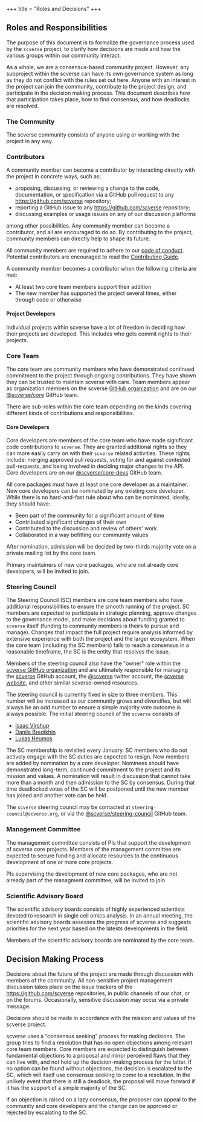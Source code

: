 +++
title = "Roles and Decisions"
+++

## Roles and Responsibilities

The purpose of this document is to formalize the governance process used by the `scverse` project, to clarify how decisions are made and how the various groups within our community interact.

As a whole, we are a consensus-based community project.
However, any subproject within the scverse can have its own governance system as long as they do not conflict with the rules set out here.
Anyone with an interest in the project can join the community, contribute to the project design, and participate in the decision making process.
This document describes how that participation takes place, how to find consensus, and how deadlocks are resolved.

### The Community

The scverse community consists of anyone using or working with the project in any way.

### Contributors

A community member can become a contributor by interacting directly with the project in concrete ways, such as:

- proposing, discussing, or reviewing a change to the code, documentation, or specification via a GitHub pull request to any https://github.com/scverse repository;
- reporting a GitHub issue to any https://github.com/scverse repository;
- discussing examples or usage issues on any of our discussion platforms

among other possibilities.
Any community member can become a contributor, and all are encouraged to do so.
By contributing to the project, community members can directly help to shape its future.

All community members are required to adhere to our [code of conduct](https://scverse.org/about/code_of_conduct/).
Potential contributors are encouraged to read the [Contributing Guide](https://scanpy.readthedocs.io/en/stable/dev/index.html).

A community member becomes a contributor when the following criteria are met:

- At least two core team members support their addition
- The new member has supported the project several times, either through code or otherwise

#### Project Developers

Individual projects within scverse have a lot of freedom in deciding how their projects are developed.
This includes who gets commit rights to their projects.

### Core Team

The core team are community members who have demonstrated continued commitment to the project through ongoing contributions.
They have shown they can be trusted to maintain scverse with care.
Team members appear as organization members on the scverse [GitHub organization](https://github.com/orgs/scverse/people) and are on our [@scverse/core](https://github.com/orgs/scverse/teams/core) GitHub team.

There are sub-roles within the core team depending on the kinds covering different kinds of contributions and responsibilities.

#### Core Developers

Core developers are members of the core team who have made significant code contributions to `scverse`.
They are granted additional rights so they can more easily carry on with their `scverse` related activities.
These rights include: merging approved pull requests, voting for and against contested pull-requests, and being involved in deciding major changes to the API.
Core developers are on our [@scverse/core-devs](https://github.com/orgs/scverse/teams/core-devs) GitHub team. 

All core packages must have at least one core developer as a maintainer.
New core developers can be nominated by any existing core developer. 
While there is no hard-and-fast rule about who can be nominated, ideally, they should have: 

* Been part of the community for a significant amount of time
* Contributed significant changes of their own
* Contributed to the discussion and review of others' work
* Collaborated in a way befitting our community values

After nomination, admission will be decided by two-thirds majority vote on a private mailing list by the core team.

Primary maintainers of new core packages, who are not already core developers, will be invited to join.

### Steering Council

The Steering Council (SC) members are core team members who have additional responsibilities to ensure the smooth running of the project.
SC members are expected to participate in strategic planning, approve changes to the governance model, and make decisions about funding granted to `scverse` itself (funding to community members is theirs to pursue and manage). Changes that impact the full project require analysis informed by extensive experience with both the project and the larger ecosystem.
When the core team (including the SC members) fails to reach a consensus in a reasonable timeframe, the SC is the entity that resolves the issue.

Members of the steering council also have the "owner" role within the [scverse GitHub organization](https://github.com/scverse/)
and are ultimately responsible for managing the [scverse](https://github.com/scverse) GitHub account, the [@scverse](https://twitter.com/scverse_team)
twitter account, the [scverse website](https://scverse.org), and other similar scverse-owned resources.

The steering council is currently fixed in size to three members.
This number will be increased as our community grows and diversifies, but will always be an odd number to ensure a simple majority vote outcome is always possible. 
The initial steering council of the `scverse` consists of

* [Isaac Virshup](https://github.com/ivirshup)
* [Danila Bredikhin](https://github.com/gtca)
* [Lukas Heumos](https://github.com/Zethson)

The SC membership is revisited every January.
SC members who do not actively engage with the SC duties are expected to resign.
New members are added by nomination by a core developer.
Nominees should have demonstrated long-term, continued commitment to the project and its mission and values.
A nomination will result in discussion that cannot take more than a month and then admission to the SC by consensus.
During that time deadlocked votes of the SC will be postponed until the new member has joined and another vote can be held.

The `scverse` steering council may be contacted at `steering-council@scverse.org`, or via the [@scverse/steering-council](https://github.com/orgs/scverse/teams/steering-council) GitHub team.

### Management Committee

The management committee consists of PIs that support the development of scverse core projects. Members of the management committee are expected to secure funding and allocate resources to the continuous development of one or more core projects. 

PIs supervising the development of new core packages, who are not already part of the managment committee, will be invited to join.

### Scientific Advisory Board

The scientific advisory boards consists of highly experienced scientists devoted to research in single cell omics analysis. In an annual meeting, the scientific advisory boards assesses the progress of scverse and suggests priorities for the next year based on the latests developments in the field. 

Members of the scientific advisory boards are nominated by the core team. 

## Decision Making Process

Decisions about the future of the project are made through discussion with members of the community.
All non-sensitive project management discussion takes place on the issue trackers of the https://github.com/scverse repositories, in public channels of our chat, or on the forums.
Occasionally, sensitive discussion may occur via a private message.

Decisions should be made in accordance with the mission and values of the scverse project.

scverse uses a “consensus seeking” process for making decisions.
The group tries to find a resolution that has no open objections among relevant core team members.
Core members are expected to distinguish between fundamental objections to a proposal and minor perceived flaws that they can live with, and not hold up the decision-making process for the latter.
If no option can be found without objections, the decision is escalated to the SC, which will itself use consensus seeking to come to a resolution.
In the unlikely event that there is still a deadlock, the proposal will move forward if it has the support of a simple majority of the SC.

If an objection is raised on a lazy consensus, the proposer can appeal to the community and core developers and the change can be approved or rejected by escalating to the SC.